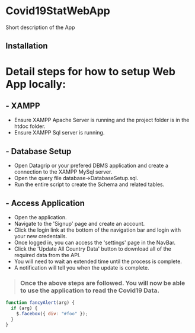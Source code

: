 # Covid19StatWebApp

Short description of the App

## Installation

# Detail steps for how to setup Web App locally:

## - XAMPP

- Ensure XAMPP Apache Server is running and the project folder is in the htdoc folder.
- Ensure XAMPP Sql server is running.

## - Database Setup

- Open Datagrip or your prefered DBMS application and create a connection to the XAMPP MySql server.
- Open the query file database->DatabaseSetup.sql.
- Run the entire script to create the Schema and related tables.

## - Access Application

- Open the application.
- Navigate to the 'Signup' page and create an account.
- Click the login link at the bottom of the navigation bar and login with your new credentails.
- Once logged in, you can access the 'settings' page in the NavBar.
- Click the 'Update All Country Data' button to download all of the required data from the API.
- You will need to wait an extended time until the process is complete.
- A notification will tell you when the update is complete.

> ### Once the above steps are followed. You will now be able to use the application to read the Covid19 Data.

```javascript
function fancyAlert(arg) {
  if (arg) {
    $.facebox({ div: "#foo" });
  }
}
```
